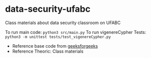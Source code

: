 # data-security-ufabc
Class materials about data security classroom on UFABC

To run main code: `python3 src/main.py`
To run vigenereCypher Tests: ` python3 -m unittest tests/test_vigenereCypher.py`
* Reference base code from [geeksforgeeks](https://www.geeksforgeeks.org/vigenere-cipher/)
* Reference Theoric: Class materials


